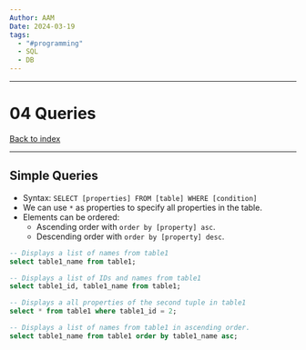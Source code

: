 ```yaml
---
Author: AAM
Date: 2024-03-19
tags:
  - "#programming"
  - SQL
  - DB
---
```


---
# 04 Queries

[Back to index]()

---

## Simple Queries

- Syntax: `SELECT [properties] FROM [table] WHERE [condition]`
- We can use `*` as properties to specify all properties in the table.
- Elements can be ordered:
	- Ascending order with `order by [property] asc`.
	- Descending order with `order by [property] desc`.

```sql
-- Displays a list of names from table1
select table1_name from table1;

-- Displays a list of IDs and names from table1
select table1_id, table1_name from table1;

-- Displays a all properties of the second tuple in table1
select * from table1 where table1_id = 2;

-- Displays a list of names from table1 in ascending order.
select table1_name from table1 order by table1_name asc;
```
